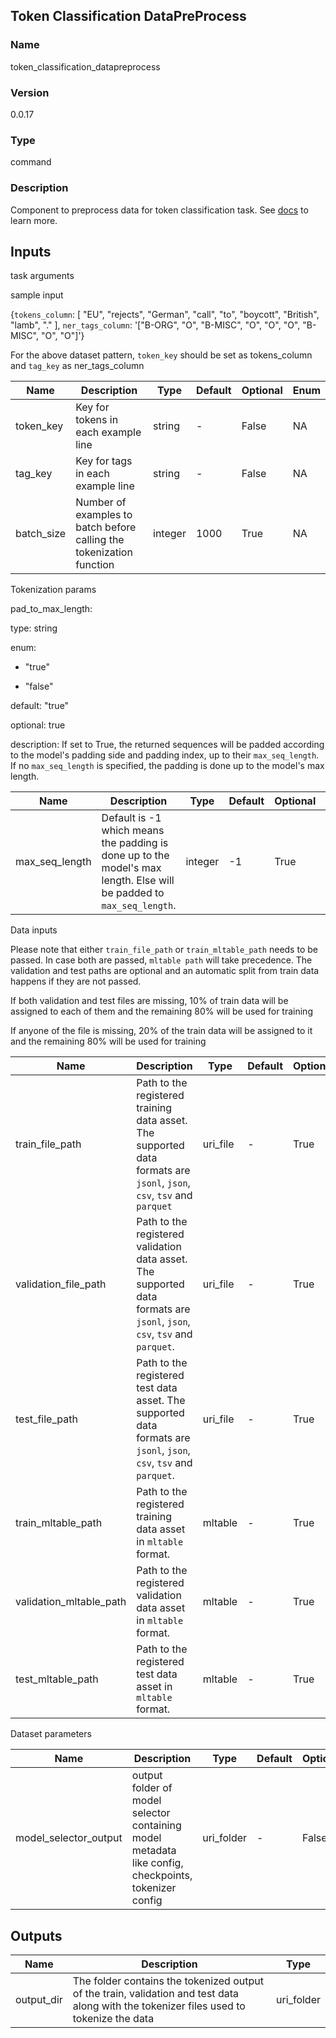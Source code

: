 ## Token Classification DataPreProcess

### Name 

token_classification_datapreprocess

### Version 

0.0.17

### Type 

command

### Description 

Component to preprocess data for token classification task. See [docs](https://aka.ms/azureml/components/token_classification_datapreprocess) to learn more.

## Inputs 

task arguments

sample input

{`tokens_column`: [ "EU", "rejects", "German", "call", "to", "boycott", "British", "lamb", "." ], `ner_tags_column`: '["B-ORG", "O", "B-MISC", "O", "O", "O", "B-MISC", "O", "O"]'}

For the above dataset pattern, `token_key` should be set as tokens_column and `tag_key` as ner_tags_column

| Name       | Description                                                          | Type    | Default | Optional | Enum |
| ---------- | -------------------------------------------------------------------- | ------- | ------- | -------- | ---- |
| token_key  | Key for tokens in each example line                                  | string  | -       | False    | NA   |
| tag_key    | Key for tags in each example line                                    | string  | -       | False    | NA   |
| batch_size | Number of examples to batch before calling the tokenization function | integer | 1000    | True     | NA   |



Tokenization params

pad_to_max_length:

type: string

enum:

- "true"

- "false"

default: "true"

optional: true

description: If set to True, the returned sequences will be padded according to the model's padding side and padding index, up to their `max_seq_length`. If no `max_seq_length` is specified, the padding is done up to the model's max length.

| Name           | Description                                                                                                          | Type    | Default | Optional | Enum |
| -------------- | -------------------------------------------------------------------------------------------------------------------- | ------- | ------- | -------- | ---- |
| max_seq_length | Default is -1 which means the padding is done up to the model's max length. Else will be padded to `max_seq_length`. | integer | -1      | True     | NA   |



Data inputs

Please note that either `train_file_path` or `train_mltable_path` needs to be passed. In case both are passed, `mltable path` will take precedence. The validation and test paths are optional and an automatic split from train data happens if they are not passed.

If both validation and test files are missing, 10% of train data will be assigned to each of them and the remaining 80% will be used for training

If anyone of the file is missing, 20% of the train data will be assigned to it and the remaining 80% will be used for training

| Name                    | Description                                                                                                               | Type     | Default | Optional | Enum |
| ----------------------- | ------------------------------------------------------------------------------------------------------------------------- | -------- | ------- | -------- | ---- |
| train_file_path         | Path to the registered training data asset. The supported data formats are `jsonl`, `json`, `csv`, `tsv` and `parquet`    | uri_file | -       | True     | NA   |
| validation_file_path    | Path to the registered validation data asset. The supported data formats are `jsonl`, `json`, `csv`, `tsv` and `parquet`. | uri_file | -       | True     | NA   |
| test_file_path          | Path to the registered test data asset. The supported data formats are `jsonl`, `json`, `csv`, `tsv` and `parquet`.       | uri_file | -       | True     | NA   |
| train_mltable_path      | Path to the registered training data asset in `mltable` format.                                                           | mltable  | -       | True     | NA   |
| validation_mltable_path | Path to the registered validation data asset in `mltable` format.                                                         | mltable  | -       | True     | NA   |
| test_mltable_path       | Path to the registered test data asset in `mltable` format.                                                               | mltable  | -       | True     | NA   |



Dataset parameters

| Name                  | Description                                                                                          | Type       | Default | Optional | Enum |
| --------------------- | ---------------------------------------------------------------------------------------------------- | ---------- | ------- | -------- | ---- |
| model_selector_output | output folder of model selector containing model metadata like config, checkpoints, tokenizer config | uri_folder | -       | False    | NA   |

## Outputs 

| Name       | Description                                                                                                                              | Type       |
| ---------- | ---------------------------------------------------------------------------------------------------------------------------------------- | ---------- |
| output_dir | The folder contains the tokenized output of the train, validation and test data along with the tokenizer files used to tokenize the data | uri_folder |